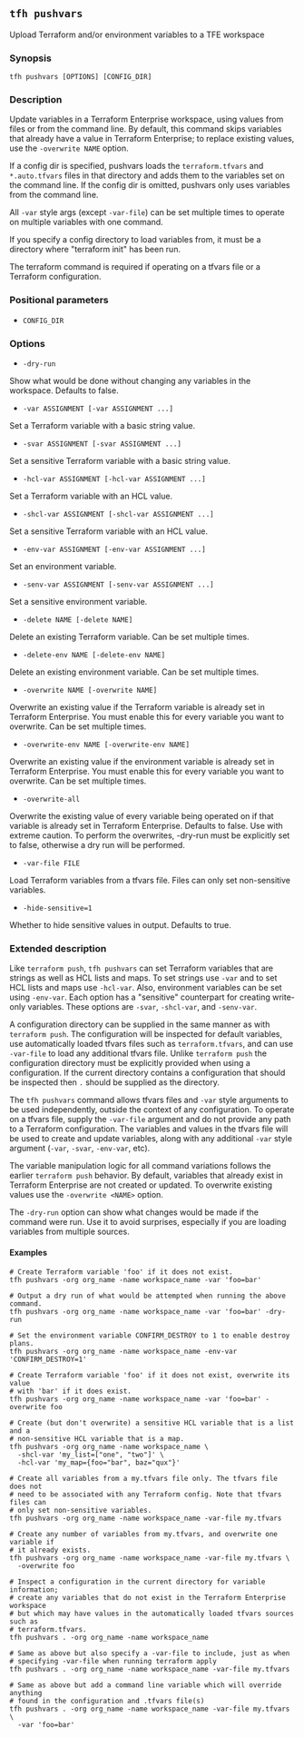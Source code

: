 ## `tfh pushvars`

Upload Terraform and/or environment variables to a TFE workspace

### Synopsis

    tfh pushvars [OPTIONS] [CONFIG_DIR]

### Description

Update variables in a Terraform Enterprise workspace, using values from files or from the command line. By default, this command skips variables that already have a value in Terraform Enterprise; to replace existing values, use the `-overwrite NAME` option.

If a config dir is specified, pushvars loads the `terraform.tfvars` and `*.auto.tfvars` files in that directory and adds them to the variables set on the command line. If the config dir is omitted, pushvars only uses variables from the command line.

All `-var` style args (except `-var-file`) can be set multiple times to operate on multiple variables with one command.

If you specify a config directory to load variables from, it must be a directory where "terraform init" has been run.

The terraform command is required if operating on a tfvars file or a Terraform configuration.

### Positional parameters

* `CONFIG_DIR`

### Options

* `-dry-run`

Show what would be done without changing any variables in the workspace. Defaults to false.

* `-var ASSIGNMENT [-var ASSIGNMENT ...]`

Set a Terraform variable with a basic string value.

* `-svar ASSIGNMENT [-svar ASSIGNMENT ...]`

Set a sensitive Terraform variable with a basic string value.

* `-hcl-var ASSIGNMENT [-hcl-var ASSIGNMENT ...]`

Set a Terraform variable with an HCL value.

* `-shcl-var ASSIGNMENT [-shcl-var ASSIGNMENT ...]`

Set a sensitive Terraform variable with an HCL value.

* `-env-var ASSIGNMENT [-env-var ASSIGNMENT ...]`

Set an environment variable.

* `-senv-var ASSIGNMENT [-senv-var ASSIGNMENT ...]`

Set a sensitive environment variable.

* `-delete NAME [-delete NAME]`

Delete an existing Terraform variable. Can be set multiple times.

* `-delete-env NAME [-delete-env NAME]`

Delete an existing environment variable. Can be set multiple times.

* `-overwrite NAME [-overwrite NAME]`

Overwrite an existing value if the <NAME> Terraform variable is already set in Terraform Enterprise. You must enable this for every variable you want to overwrite. Can be set multiple times.

* `-overwrite-env NAME [-overwrite-env NAME]`

Overwrite an existing value if the <NAME> environment variable is already set in Terraform Enterprise. You must enable this for every variable you want to overwrite. Can be set multiple times.

* `-overwrite-all`

Overwrite the existing value of every variable being operated on if that variable is already set in Terraform Enterprise. Defaults to false. Use with extreme caution.  To perform the overwrites, -dry-run must be explicitly set to false, otherwise a dry run will be performed.

* `-var-file FILE`

Load Terraform variables from a tfvars file. Files can only set non-sensitive variables.

* `-hide-sensitive=1`

Whether to hide sensitive values in output. Defaults to true.

### Extended description

Like `terraform push`, `tfh pushvars` can set Terraform variables that are
strings as well as HCL lists and maps. To set strings use `-var` and to set HCL
lists and maps use `-hcl-var`. Also, environment variables can be set
using `-env-var`. Each option has a "sensitive" counterpart for creating
write-only variables. These options are `-svar`, `-shcl-var`, and `-senv-var`.

A configuration directory can be supplied in the same manner as with `terraform
push`. The configuration will be inspected for default variables, use
automatically loaded tfvars files such as `terraform.tfvars`, and can use
`-var-file` to load any additional tfvars file. Unlike `terraform push` the
configuration directory must be explicitly provided when using a configuration.
If the current directory contains a configuration that should be inspected then
`.` should be supplied as the directory.

The `tfh pushvars` command allows tfvars files and `-var` style arguments to
be used independently, outside the context of any configuration. To operate on
a tfvars file, supply the `-var-file` argument and do not provide any path to a
Terraform configuration. The variables and values in the tfvars file will be
used to create and update variables, along with any additional `-var` style
argument (`-var`, `-svar`, `-env-var`, etc).

The variable manipulation logic for all command variations follows the earlier
`terraform push` behavior.  By default, variables that already exist in
Terraform Enterprise are not created or updated. To overwrite existing values
use the `-overwrite <NAME>` option.

The `-dry-run` option can show what changes would be made if the command were
run. Use it to avoid surprises, especially if you are loading variables from
multiple sources.

#### Examples

```
# Create Terraform variable 'foo' if it does not exist.
tfh pushvars -org org_name -name workspace_name -var 'foo=bar'

# Output a dry run of what would be attempted when running the above command.
tfh pushvars -org org_name -name workspace_name -var 'foo=bar' -dry-run

# Set the environment variable CONFIRM_DESTROY to 1 to enable destroy plans.
tfh pushvars -org org_name -name workspace_name -env-var 'CONFIRM_DESTROY=1'

# Create Terraform variable 'foo' if it does not exist, overwrite its value
# with 'bar' if it does exist.
tfh pushvars -org org_name -name workspace_name -var 'foo=bar' -overwrite foo

# Create (but don't overwrite) a sensitive HCL variable that is a list and a
# non-sensitive HCL variable that is a map.
tfh pushvars -org org_name -name workspace_name \
  -shcl-var 'my_list=["one", "two"]' \
  -hcl-var 'my_map={foo="bar", baz="qux"}'

# Create all variables from a my.tfvars file only. The tfvars file does not
# need to be associated with any Terraform config. Note that tfvars files can
# only set non-sensitive variables.
tfh pushvars -org org_name -name workspace_name -var-file my.tfvars

# Create any number of variables from my.tfvars, and overwrite one variable if
# it already exists.
tfh pushvars -org org_name -name workspace_name -var-file my.tfvars \
  -overwrite foo

# Inspect a configuration in the current directory for variable information;
# create any variables that do not exist in the Terraform Enterprise workspace
# but which may have values in the automatically loaded tfvars sources such as
# terraform.tfvars.
tfh pushvars . -org org_name -name workspace_name

# Same as above but also specify a -var-file to include, just as when
# specifying -var-file when running terraform apply
tfh pushvars . -org org_name -name workspace_name -var-file my.tfvars

# Same as above but add a command line variable which will override anything
# found in the configuration and .tfvars file(s)
tfh pushvars . -org org_name -name workspace_name -var-file my.tfvars \
  -var 'foo=bar'
```
